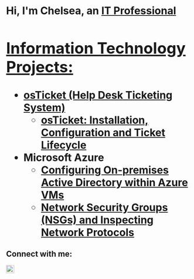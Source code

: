 <h1>Hi, I'm Chelsea, an <a href="https://linkedin.com/in/chelsea-jones-IT">IT Professional

<h2> Information Technology Projects:</h2>

- <b>osTicket (Help Desk Ticketing System)</b>
  - [osTicket: Installation, Configuration and Ticket Lifecycle](https://github.com/Jones-Chelsea/osticket-prereqs)
- <b>Microsoft Azure</b>
  - [Configuring On-premises Active Directory within Azure VMs](https://github.com/Jones-Chelsea/configure-ad)
  - [Network Security Groups (NSGs) and Inspecting Network Protocols](https://github.com/Jones-Chelsea/azure-network-protocols)

<h2>Connect with me:</h2>

[<img align="left" alt="Josh | LinkedIn" width="22px" src="https://cdn.jsdelivr.net/npm/simple-icons@v3/icons/linkedin.svg" />][linkedin]


[linkedin]: https://linkedin.com/in/chelsea-jones-IT
